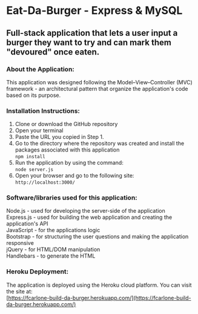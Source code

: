 # Eat-Da-Burger - Express & MySQL

## Full-stack application that lets a user input a burger they want to try and can mark them "devoured" once eaten.

### About the Application:  
This application was designed following the Model–View–Controller (MVC) framework - an architectural pattern that organize the application's code based on its purpose.  


### Installation Instructions:  
1. Clone or download the GitHub repository
2. Open your terminal  
3. Paste the URL you copied in Step 1.    
5. Go to the directory where the repository was created and install the packages associated with this application  
`npm install`  
6. Run the application by using the command:   
`node server.js` 
7. Open your browser and go to the following site:  
`http://localhost:3000/`  


### Software/libraries used for this application:
Node.js - used for developing the server-side of the application  
Express.js - used for building the web application and creating the application's API  
JavaScript - for the applications logic  
Bootstrap - for structuring the user questions and making the application responsive  
jQuery - for HTML/DOM manipulation  
Handlebars - to generate the HTML


### Heroku Deployment:  
The application is deployed using the Heroku cloud platform.  You can visit the site at:  
[https://fcarlone-build-da-burger.herokuapp.com/](https://fcarlone-build-da-burger.herokuapp.com/)
